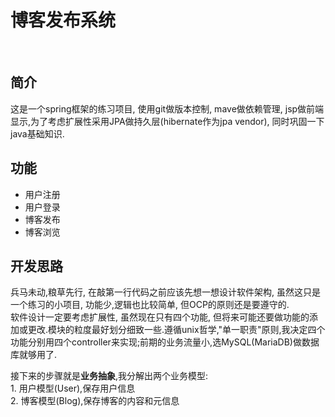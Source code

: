 ﻿# 博客发布系统 
﻿
﻿
## 简介
这是一个spring框架的练习项目, 使用git做版本控制, mave做依赖管理, jsp做前端显示,为了考虑扩展性采用JPA做持久层(hibernate作为jpa vendor), 同时巩固一下java基础知识.


## 功能

* 用户注册
* 用户登录
* 博客发布
* 博客浏览  

## 开发思路 
兵马未动,粮草先行, 在敲第一行代码之前应该先想一想设计软件架构, 虽然这只是一个练习的小项目, 功能少,逻辑也比较简单, 但OCP的原则还是要遵守的.   
软件设计一定要考虑扩展性, 虽然现在只有四个功能, 但将来可能还要做功能的添加或更改.模块的粒度最好划分细致一些.遵循unix哲学,"单一职责"原则,我决定四个功能分别用四个controller来实现;前期的业务流量小,选MySQL(MariaDB)做数据库就够用了.

接下来的步骤就是**业务抽象**,我分解出两个业务模型:  
    1. 用户模型(User),保存用户信息  
    2. 博客模型(Blog),保存博客的内容和元信息  
    
